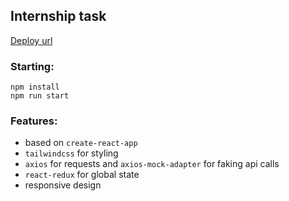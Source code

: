 ## Internship task

[Deploy url](https://tusharpandey13.github.io/tmptask/)

### Starting:

    npm install
    npm run start

### Features:

- based on `create-react-app`
- `tailwindcss` for styling
- `axios` for requests and `axios-mock-adapter` for faking api calls
- `react-redux` for global state
- responsive design
